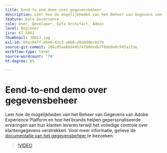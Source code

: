 ```yaml
---
title: Eend-to-end demo over gegevensbeheer
description: Leer hoe de mogelijkheden van het Beheer van Gegevens van Adobe Experience Platform en hoe het brands helpen gepersonaliseerde ervaringen aan hun klanten leveren terwijl het volledige controle over klantengegevens verstrekken.
feature: Data Governance
role: User, Developer, Data Architect, Admin
level: Beginner
jira: KT-5802
thumbnail: 36653.jpg
exl-id: 84ac047f-eb46-41c3-a6b0-d0a9d0ec0d79
source-git-commit: 286c85aa88d44574f00ded67f0de8e0c945a153e
workflow-type: tm+mt
source-wordcount: '70'
ht-degree: 0%

---
```


# Eend-to-end demo over gegevensbeheer

Leer hoe de mogelijkheden van het Beheer van Gegevens van Adobe Experience Platform en hoe het brands helpen gepersonaliseerde ervaringen aan hun klanten leveren terwijl het volledige controle over klantengegevens verstrekken. Voor meer informatie, gelieve de [ documentatie van het gegevensbeheer ](https://experienceleague.adobe.com/docs/experience-platform/data-governance/home.html) te bezoeken.

>[!VIDEO](https://video.tv.adobe.com/v/36653?learn=on&enablevpops)
